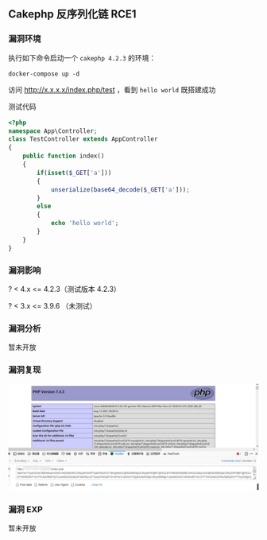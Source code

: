 ## Cakephp 反序列化链 RCE1

### 漏洞环境

执行如下命令启动一个 `cakephp 4.2.3` 的环境：

```
docker-compose up -d
```

访问 http://x.x.x.x/index.php/test ，看到 `hello world` 既搭建成功

测试代码

```php
<?php
namespace App\Controller;
class TestController extends AppController
{
    public function index()
    {
        if(isset($_GET['a']))
        {
            unserialize(base64_decode($_GET['a']));
        }
        else
        {
            echo 'hello world';
        }
    }
}
```

### 漏洞影响

? < 4.x <= 4.2.3（测试版本 4.2.3）

? < 3.x <= 3.9.6 （未测试）

### 漏洞分析

暂未开放

### 漏洞复现

![image-20210913220824735](./image01.png)

### 漏洞 EXP

暂未开放



